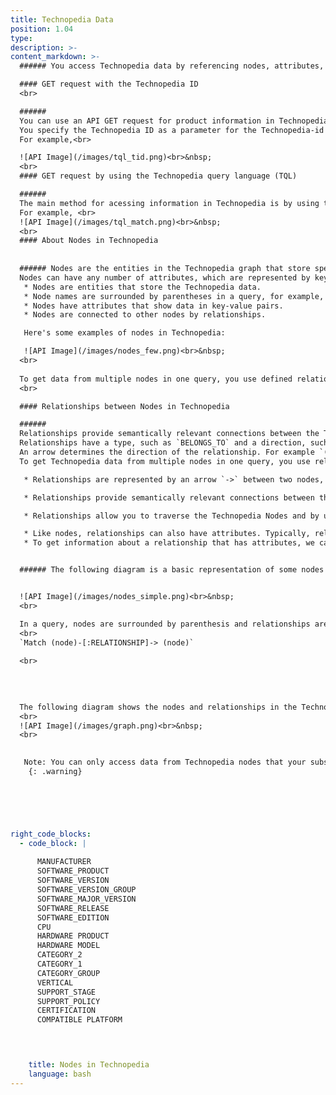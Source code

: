 ```yaml
---
title: Technopedia Data
position: 1.04
type:
description: >-  
content_markdown: >-
  ###### You access Technopedia data by referencing nodes, attributes, relationships, or Technopedia IDs in the Technopedia graph.

  #### GET request with the Technopedia ID
  <br>

  ######
  You can use an API GET request for product information in Technopedia by referencing the Technopedia ID.<br>
  You specify the Technopedia ID as a parameter for the Technopedia-id TQL endpoint. <br>
  For example,<br>

  ![API Image](/images/tql_tid.png)<br>&nbsp;
  <br>
  #### GET request by using the Technopedia query language (TQL)

  ######
  The main method for acessing information in Technopedia is by using the API with the Technopedia query language (TQL) to query nodes and relationships in the Technopedia database.<br>
  For example, <br>
  ![API Image](/images/tql_match.png)<br>&nbsp;
  <br>
  #### About Nodes in Technopedia
  
  
  ###### Nodes are the entities in the Technopedia graph that store specific categories of data. <br>
  Nodes can have any number of attributes, which are represented by key-value-pairs.<br> 
   * Nodes are entities that store the Technopedia data.
   * Node names are surrounded by parentheses in a query, for example, (Node).
   * Nodes have attributes that show data in key-value pairs.
   * Nodes are connected to other nodes by relationships.

   Here's some examples of nodes in Technopedia:

   ![API Image](/images/nodes_few.png)<br>&nbsp;
  <br>
   
  To get data from multiple nodes in one query, you use defined relationships to other nodes. 
  <br>

  #### Relationships between Nodes in Technopedia 

  ######
  Relationships provide semantically relevant connections between the Technopedia nodes. <br>
  Relationships have a type, such as `BELONGS_TO` and a direction, such as node x to node y. <br>
  An arrow determines the direction of the relationship. For example `(node x)-[BELONGS_TO]->(node y)`
  To get Technopedia data from multiple nodes in one query, you use relationships to traverse nodes and define the criteria for the data that you want to extract from the database.

   * Relationships are represented by an arrow `->` between two nodes, which represent the direction of the relationship.   Relationships often exist in a single direction, but they can be bidirectional.

   * Relationships provide semantically relevant connections between the Technopedia database nodes, for example, the software product node has the relationship: `[HAS_A]->` to the manufacturer node.

   * Relationships allow you to traverse the Technopedia Nodes and by using the Technopedia query language, and to get data from the specified nodes.

   * Like nodes, relationships can also have attributes. Typically, relationship have quantitative attributes, such as time intervals.
   * To get information about a relationship that has attributes, we can assign it an alias for later reference. The alias is placed in front of the colon `-[anyAlias:Relationship_name]->(node)`


  ###### The following diagram is a basic representation of some nodes and relationships:


  ![API Image](/images/nodes_simple.png)<br>&nbsp;
  <br>

  In a query, nodes are surrounded by parenthesis and relationships are surrounded by square brackets as shown in the following example:
  <br>
  `Match (node)-[:RELATIONSHIP]-> (node)`
  
  <br>
 

  
  
  The following diagram shows the nodes and relationships in the Technopedia database. <br>
  <br>
  ![API Image](/images/graph.png)<br>&nbsp;
  <br>

  
   Note: You can only access data from Technopedia nodes that your subscription allows.
    {: .warning} 

  




right_code_blocks:
  - code_block: |
      
      MANUFACTURER
      SOFTWARE_PRODUCT
      SOFTWARE_VERSION
      SOFTWARE_VERSION_GROUP
      SOFTWARE_MAJOR_VERSION
      SOFTWARE_RELEASE
      SOFTWARE_EDITION
      CPU
      HARDWARE PRODUCT
      HARDWARE MODEL
      CATEGORY_2
      CATEGORY_1
      CATEGORY_GROUP
      VERTICAL
      SUPPORT_STAGE
      SUPPORT_POLICY
      CERTIFICATION
      COMPATIBLE PLATFORM



           
    title: Nodes in Technopedia
    language: bash
---
```


